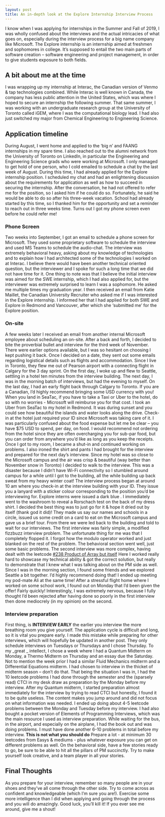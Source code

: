 ```yaml
---
layout: post
title: An in-depth look at the Explore Internship Interview Process 
---
```


I know when I was applying for internships in the Summer and Fall of 2019, I was wholly confused about the interviews and the actual intricacies of what goes on, especially during the interview process for a big name company like Microsoft. 
The Explore internship is an internship aimed at freshmen and sophomores in college. It’s supposed to entail the two main parts of software creation – software engineering and project management, in order to give students exposure to both fields. 

## A bit about me at the time
I was wrapping up my internship at Interac, the Canadian version of Venmo & tap technologies combined. While Interac is well known in Canada, the company has less public attention in the United States, which was where I hoped to secure an internship the following summer. That same summer, I was working with an undergraduate research group at the University of Toronto called iGEM, where I was the computational biology lead. I had also just switched my major from Chemical Engineering to Engineering Science. 

## Application timeline 
During  August, I went home and applied to the ‘big n’ and FAANG internships in my  spare time. I also reached out to the alumni network from the University of Toronto on LinkedIn, in particular the Engineering and Engineering Science grads who were working at Microsoft. I only managed to get hold of one person, who I cold emailed to schedule a chat by the last week of August. During this time, I had already applied for the Explore internship position. 
I scheduled my chat and had an enlightening discussion about the requirements for application as well as how to succeed in securing the internship. After the conversation, he had not offered to refer me for the position, so I asked him if he could do so. Fortunately, he said he would be able to do so after his three-week vacation. School had already started by this time, so I thanked him for the opportunity and set a reminder to reach out in three weeks time. Turns out I got my phone screen even before he could refer me! 
### Phone Screen 
Two weeks into September, I got an email to schedule a phone screen for Microsoft. They used some proprietary software to schedule the interview and used MS Teams to schedule the audio-chat. The interview was extremely behavioral heavy, asking about my knowledge of technologies and to explain how I had architected some of the technologies I worked on at Interac. I believe there would have been another technical oriented question, but the interviewer and I spoke for such a long time that we did not have time for it. 
One thing to note was that I believe the initial interview was aimed for the SWE internship, which I had also applied for, but the interviewer was extremely surprised to learn I was a sophomore. He asked me multiple times my graduation year. I then received an email from Katie Maillet, the Canadian University Recruiter who asked me if I was interested in the Explore internship. I informed her that I had applied for both SWE and Explore in Redmond and Vancouver, after which she  ‘submitted me’ for the Explore position.  
### On-site 
A few weeks later I received an email from another internal Microsoft employee about scheduling an on-site. After a back and forth, I decided to bite the proverbial bullet and interview for the third week of November. There were earlier options available, but I was so hesitant on choosing I kept pushing it back. Once I decided on a date, they sent out some emails regarding logistical details such as flights and accommodation. Since I live in Toronto, they flew me out of Pearson airport with a connecting flight in Calgary for the 3 day sprint. On the first day, I woke up and flew to Seattle, settling in a hotel ten minutes from the interview building. The next day, I was in the morning batch of interviews, but had the evening to myself. On the last day, I had an early flight back through Calgary to Toronto. If you are a Canadian, I’d highly recommend bringing some USD currency with you!
When you land in SeaTac, if you have to take a Taxi or Uber to the hotel, do so with no worries - Microsoft will reimburse you for that cost. I took an Uber from SeaTac to my hotel in Redmond. It was during sunset and you could see how beautiful the islands and water looks along the drive. Check-in at the hotel just required your ID since Microsoft was taking care of it. I was particularly confused about the food expense but let me be clear – you have $75 USD to spend, per day, on food. I would recommend not ordering from the hotel since they are often overcharging you for sub-par food, but you can order from anywhere you’d like as long as you keep the receipts. 
Once I got to my room, I became a shut-in and continued working on problems. I also ironed the shirt and pants I had brought for the interview and prepared for the next day’s interview. 
Since my hotel was so close to the Microsoft campus and the air was crisp & beautiful (way better than November snow in Toronto) I decided to walk to the interview. This was a disaster because I didn’t have Wi-Fi connectivity so I stumbled around campus for a while until I got to the building, all the while building up back sweat from my heavy winter coat! The interview process began at around 10 am where you check-in at the interview building with your ID. They issue you a lanyard with a sticker colour corresponding to the position you’d be interviewing for. Explore interns were issued a dark blue . I immediately went to the washroom to reveal a Rorschach test on the back of my dress shirt. I decided the best thing was to just go for it & hope it dried out by itself (thank god it did)! They made us say our names and schools in a circle, issued us some credit on a card to eat on the Microsoft campus and gave us a brief tour. From there we were led back to the building and told to wait for our interviews. 
The first interview was fairly simple, a modified fizzbuzz interview problem. The unfortunate thing for me was that I completely flopped it. I forgot how the modulo operator worked and just blanked on the rest of the problem. The behavioral section went well, just some basic problems. 
The second interview was more complex, having dealt with the leetcode [#238 Product of Array but itself]( https://leetcode.com/problems/product-of-array-except-self/) Here I worked really hard to showcase my technical ability & got the correct solution, but really to demonstrate that I knew what I was talking about on the PM side as well. 
Since I was in the morning section, I found some friends and we explored Seattle a bit together. I’d highly recommend doing that! I ended up meeting my pod-mate Ali at the same time! 
After a stressful flight home where I worked on some school work, I found out on Monday that I’d been given the offer! Fairly quickly! Interestingly, I was extremely nervous, because I fully thought I’d been rejected after having done so poorly in the first interview then done mediocrely (in my opinion) on the second. 
### Interview preparation
First thing, is **INTERVIEW EARLY** the earlier you interview the more breathing room you give yourself. The application cycle is difficult and long, so it is vital you prepare early. I made this mistake while preparing for other interviews, which will hopefully be updated in another post. 
They only schedule interviews on Tuesdays or Thursdays and I chose Thursday. To my _great _ intellect, I chose a week where I had a Quantum Midterm on Monday, a Thermo Midterm on Thursday and an essay due the Saturday. Not to mention the week prior I had a similar Fluid Mechanics midterm and a Differential Equations midterm. I had chosen to interview in the thicket of midterm season – don’t do that. 
That being the situation I was in, I had the 10 leetcode problems I had done through the semester and the (sparsely read) CTCI in my desk draw as preparation by the Monday before my interview. After my Quantum midterm, I started preparation almost immediately for the interview by trying to read CTCI but honestly, I found it to be quite useless. The content makes you jump around and did not focus on what information was needed. I ended up doing about 4-5 leetcode problems between the Monday and Tuesday before my interview. I had also bought a pocket version of Elements of Programming Interviews, which was the main resource I used as interview preparation. While waiting for the bus, in the airport, and especially on the airplane, I had the book out and was doing problems. I must have done another 6-10 problems in total before my interview. **This is not what you should do**  Prepare a lot -  at minimum 30 leetcodes from Easys & mediums - plus whatever exposure you can get on different problems as well. 
On the behavioral side, have a few stories ready to go, be sure to be able to hit all the pillars of PM succinctly. Try to make yourself look creative, and a team player in all your stories. 

## Final Thoughts 
As you prepare for your interview, remember so many people are in your shoes and they’ve all come through the other side. Try to come across as confident and knowledgeable (which I’m sure you are!). Exercise some more intelligence than I did when applying and going through the process and you will do amazingly. Good luck, you’ll kill it! If you ever see me around, give me a shout! 

